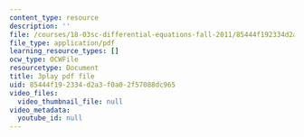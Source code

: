 ```yaml
---
content_type: resource
description: ''
file: /courses/18-03sc-differential-equations-fall-2011/85444f192334d2a3f0a02f57088dc965_zreI4HllD80.pdf
file_type: application/pdf
learning_resource_types: []
ocw_type: OCWFile
resourcetype: Document
title: 3play pdf file
uid: 85444f19-2334-d2a3-f0a0-2f57088dc965
video_files:
  video_thumbnail_file: null
video_metadata:
  youtube_id: null
---
```

